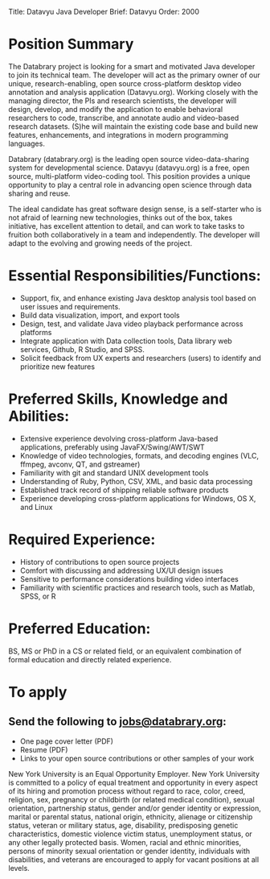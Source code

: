 Title: Datavyu Java Developer
Brief: Datavyu
Order: 2000

# Position Summary
The Databrary project is looking for a smart and motivated Java developer to join its technical team. The developer will act as the primary owner of our unique, research-enabling, open source cross-platform desktop video annotation and analysis application (Datavyu.org). Working closely with the managing director, the PIs and research scientists, the developer will design, develop, and modify the application to enable behavioral researchers to code, transcribe, and annotate audio and video-based research datasets. (S)he will maintain the existing code base and build new features, enhancements, and integrations in modern programming languages.

Databrary (databrary.org) is the leading open source video-data-sharing system for developmental science. Datavyu (datavyu.org) is a free, open source, multi-platform video-coding tool. This position provides a unique opportunity to play a central role in advancing open science through data sharing and reuse.

The ideal candidate has great software design sense, is a self-starter who is not afraid of learning new technologies, thinks out of the box, takes initiative, has excellent attention to detail, and can work to take tasks to fruition both collaboratively in a team and independently. The developer will adapt to the evolving and growing needs of the project.


# Essential Responsibilities/Functions:
- Support, fix, and enhance existing Java desktop analysis tool based on user issues and requirements.
- Build data visualization, import, and export tools
- Design, test, and validate Java video playback performance across platforms
- Integrate application with Data collection tools, Data library web services, Github, R Studio, and SPSS.
- Solicit feedback from UX experts and researchers (users) to identify and prioritize new features


# Preferred Skills, Knowledge and Abilities:
- Extensive experience devolving cross-platform Java-based applications, preferably using JavaFX/Swing/AWT/SWT
- Knowledge of video technologies, formats, and decoding engines (VLC, ffmpeg, avconv, QT, and gstreamer)
- Familiarity with git and standard UNIX development tools
- Understanding of Ruby, Python, CSV, XML, and basic data processing
- Established track record of shipping reliable software products
- Experience developing cross-platform applications for Windows, OS X, and Linux


# Required Experience:

- History of contributions to open source projects
- Comfort with discussing and addressing UX/UI design issues 
- Sensitive to performance considerations building video interfaces
- Familiarity with scientific practices and research tools, such as Matlab, SPSS, or R

# Preferred Education:
BS, MS or PhD in a CS or related field, or an equivalent combination of formal education and directly related experience.

# To apply
## Send the following to jobs@databrary.org:

- One page cover letter (PDF)
- Resume (PDF)
- Links to your open source contributions or other samples of your work

New York University is an Equal Opportunity Employer. New York University
is committed to a policy of equal treatment and opportunity in every aspect
of its hiring and promotion process without regard to race, color, creed,
religion, sex, pregnancy or childbirth (or related medical condition),
sexual orientation, partnership status, gender and/or gender identity or
expression, marital or parental status, national origin, ethnicity,
alienage or citizenship status, veteran or military status, age,
disability, predisposing genetic characteristics, domestic violence victim
status, unemployment status, or any other legally protected basis. Women,
racial and ethnic minorities, persons of minority sexual orientation or
gender identity, individuals with disabilities, and veterans are encouraged
to apply for vacant positions at all levels.
